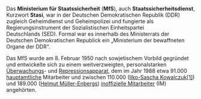 Das **Ministerium für Staatssicherheit** (**MfS**), auch **Staatssicherheitsdienst**, Kurzwort **Stasi**, war in der Deutschen Demokratischen Republik (DDR) zugleich Geheimdienst und Geheimpolizei und fungierte als Regierungsinstrument der Sozialistischen Einheitspartei Deutschlands (SED). Formal war es innerhalb des Ministerrats der Deutschen Demokratischen Republick ein „Ministerium der bewaffneten Organe der DDR“. 

Das MfS wurde am 8. Februar 1950 nach sowjetischem Vorbild gegründet und entwickelte sich zu einem weitverzweigten, personalstarken [Überwachungs](https://de.wikipedia.org/wiki/%C3%9Cberwachung "Überwachung")- und [Repressionsapparat](https://de.wikipedia.org/wiki/Unterdr%C3%BCckung "Unterdrückung"), dem im Jahr 1988 etwa 91.000 [hauptamtliche](https://de.wikipedia.org/wiki/Hauptamt "Hauptamt") Mitarbeiter und zwischen 110.000 ([Ilko-Sascha Kowalczuk](https://de.wikipedia.org/wiki/Ilko-Sascha_Kowalczuk "Ilko-Sascha Kowalczuk")[[1]](https://de.wikipedia.org/wiki/Ministerium_f%C3%BCr_Staatssicherheit#cite_note-SPON-884493-1)) und 189.000 ([Helmut Müller-Enbergs](https://de.wikipedia.org/wiki/Helmut_M%C3%BCller-Enbergs "Helmut Müller-Enbergs")) [inoffizielle Mitarbeiter](https://de.wikipedia.org/wiki/Inoffizieller_Mitarbeiter "Inoffizieller Mitarbeiter") (IM) angehörten.
